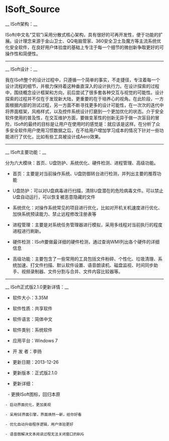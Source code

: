 ISoft_Source
============

__ ISoft架构：__

ISoft(中文名“艾软”)采用分散式核心架构，具有很好的可再开发性，便于功能的扩展。设计理念来源于金山卫士、QQ电脑管家、360安全卫士及魔方等主流系统优化安全软件，在良好用户体验度的基础上专注于每一个细节的微创新争取更好的可操作性和简便性。

---

__ ISoft设计：__

我在ISoft整个的设计过程中，只遵循一个简单的事实，不走捷径，专注着每一个设计流程的细节，并极力保持着这种垂直深入的设计执行力。在设计探索的过程中，围绕概念设计框架和方向，前后尝试了很多套各种交互与视觉的可能性。设计探索的过程并不仅在于发现新大陆，更重要的在于培养心的视角。在此阶段，一方面根据内部的测试过程，另一方面不断寻找更多的设计可能性，在一次次的迭代中将界面框架，风格样式，以及控件系统设计打磨到一个更加优化的状态。介于安全软件使用的普及性，在交互维护方面，要做变革性的创新无异于做一次盲目的冒险，ISoft的最终的目标是让用户在使用时的感觉是：就应该是这样。在分析了众多安全软件用户使用习惯数据之后，在不给用户增加学习成本的情况下针对一些功能进行了优化，比如有些工具被设计成Aero效果。

---

__ ISoft主要功能：__


分为六大模块：首页、U盘防护、系统优化、硬件检测、进程管理、高级功能。

- 首页：主要是对当前操作系统、U盘防御转台进行检测，并列出主要的推荐功能

- U盘防护：可以对U盘病毒进行扫描，清除U盘潜在的危险病毒文件。可以禁止U盘自动运行，可以恢复被恶意隐藏的文件

- 系统优化：对操作系统常见的项目进行优化，比如对开机关机速度进行优化、加快系统预读能力、禁止远程修改注册表等

- 进程管理：主要是对系统任务管理器进行模拟，采用多线程对当前执行的程度进程进行刷新。

- 硬件检测：ISoft要做最详细的硬件检测，通过查询WMI列出各个硬件的详细信息

- 高级功能：主要包含了一些常用的工具包括文件粉碎、个性化、垃圾清理、系统加速、打文件扫描、默认软件设置、语音朗读机、磁盘监视、时间同步助手、视频录制器、文件分割与合并、文件内容比较器等。

---

__ ISoft正式版2.1.0更新详情：__


- 软件大小：3.35M

- 软件性质：共享软件

- 软件语言：简体中文

- 软件类别：系统软件

- 应用平台：Windows 7

- 开 发 者：李扬

- 更新日期：2013-12-26

- 更新版本：正式版2.1.0

- 更新详细：          

    - 更换ISoft图标，回归本原
    
    - 启动界面优化，更加美观
    
    - 采用SE界面引擎，界面焕然一新，给你好看
    
    - 优化自动升级程序逻辑，用户体验更好
    
    - 语音朗解决文本阅读过程无法关闭窗口的BUG
